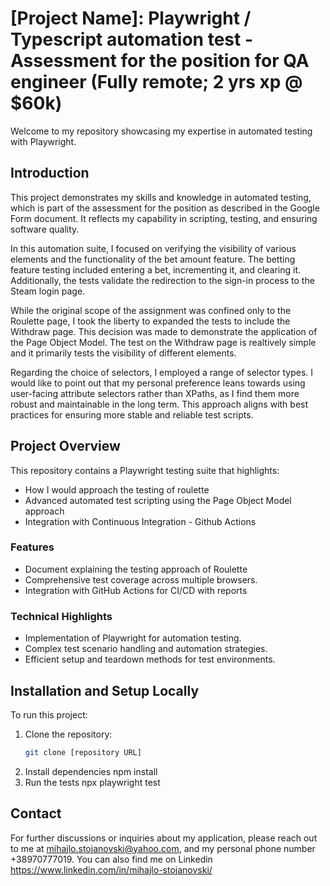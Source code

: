# [Project Name]: Playwright / Typescript automation test - Assessment for the position for QA engineer (Fully remote; 2 yrs xp @ $60k)

Welcome to my repository showcasing my expertise in automated testing with Playwright.


## Introduction

This project demonstrates my skills and knowledge in automated testing, which is part of the assessment for the position as described in the Google Form document. It reflects my capability in scripting, testing, and ensuring software quality.

In this automation suite, I focused on verifying the visibility of various elements and the functionality of the bet amount feature.
The betting feature testing included entering a bet, incrementing it, and clearing it. 
Additionally, the tests validate the redirection to the sign-in process to the Steam login page.

While the original scope of the assignment was confined only to the Roulette page, I took the liberty to expanded the tests to include the Withdraw page. 
This decision was made to demonstrate the application of the Page Object Model. The test on the Withdraw page is realtively simple and it primarily tests the visibility of different elements.

Regarding the choice of selectors, I employed a range of selector types. 
I would like to point out that my personal preference leans towards using user-facing attribute selectors rather than XPaths, as I find them more robust and maintainable in the long term.
This approach aligns with best practices for ensuring more stable and reliable test scripts.

## Project Overview

This repository contains a Playwright testing suite that highlights:

- How I would approach the testing of roulette
- Advanced automated test scripting using the Page Object Model approach
- Integration with Continuous Integration - Github Actions

### Features

- Document explaining the testing approach of Roulette
- Comprehensive test coverage across multiple browsers.
- Integration with GitHub Actions for CI/CD with reports

### Technical Highlights

- Implementation of Playwright for automation testing.
- Complex test scenario handling and automation strategies.
- Efficient setup and teardown methods for test environments.

## Installation and Setup Locally

To run this project:

1. Clone the repository:
   ```bash
   git clone [repository URL]
2. Install dependencies
   npm install
3. Run the tests
   npx playwright test

## Contact
For further discussions or inquiries about my application, please reach out to me at mihajlo.stojanovski@yahoo.com, and my personal phone number +38970777019.
You can also find me on Linkedin https://www.linkedin.com/in/mihajlo-stojanovski/


